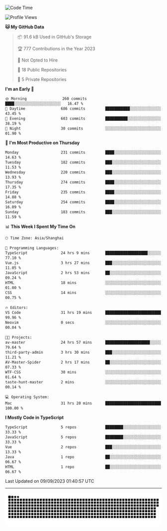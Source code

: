 <!--
<picture>
  <source
    srcset="https://github-readme-stats.vercel.app/api?username=kevinxft&show_icons=true&theme=dark"
    media="(prefers-color-scheme: dark)"
  />
  <source
    srcset="https://github-readme-stats.vercel.app/api?username=kevinxft&show_icons=true"
    media="(prefers-color-scheme: light), (prefers-color-scheme: no-preference)"
  />
  <img src="https://github-readme-stats.vercel.app/api?username=kevinxft&show_icons=true" />
</picture>
-->

<!--START_SECTION:waka-->
![Code Time](http://img.shields.io/badge/Code%20Time-1%2C217%20hrs%2039%20mins-blue)

![Profile Views](http://img.shields.io/badge/Profile%20Views-11-blue)

**🐱 My GitHub Data** 

> 📦 91.6 kB Used in GitHub's Storage 
 > 
> 🏆 777 Contributions in the Year 2023
 > 
> 🚫 Not Opted to Hire
 > 
> 📜 18 Public Repositories 
 > 
> 🔑 5 Private Repositories 
 > 
**I'm an Early 🐤** 

```text
🌞 Morning                260 commits         ████░░░░░░░░░░░░░░░░░░░░░   16.47 % 
🌆 Daytime                686 commits         ███████████░░░░░░░░░░░░░░   43.45 % 
🌃 Evening                603 commits         ██████████░░░░░░░░░░░░░░░   38.19 % 
🌙 Night                  30 commits          ░░░░░░░░░░░░░░░░░░░░░░░░░   01.90 % 
```
📅 **I'm Most Productive on Thursday** 

```text
Monday                   231 commits         ████░░░░░░░░░░░░░░░░░░░░░   14.63 % 
Tuesday                  182 commits         ███░░░░░░░░░░░░░░░░░░░░░░   11.53 % 
Wednesday                220 commits         ███░░░░░░░░░░░░░░░░░░░░░░   13.93 % 
Thursday                 274 commits         ████░░░░░░░░░░░░░░░░░░░░░   17.35 % 
Friday                   235 commits         ████░░░░░░░░░░░░░░░░░░░░░   14.88 % 
Saturday                 254 commits         ████░░░░░░░░░░░░░░░░░░░░░   16.09 % 
Sunday                   183 commits         ███░░░░░░░░░░░░░░░░░░░░░░   11.59 % 
```


📊 **This Week I Spent My Time On** 

```text
🕑︎ Time Zone: Asia/Shanghai

💬 Programming Languages: 
TypeScript               24 hrs 9 mins       ███████████████████░░░░░░   77.10 % 
Vue.js                   3 hrs 27 mins       ███░░░░░░░░░░░░░░░░░░░░░░   11.05 % 
JavaScript               2 hrs 53 mins       ██░░░░░░░░░░░░░░░░░░░░░░░   09.24 % 
HTML                     18 mins             ░░░░░░░░░░░░░░░░░░░░░░░░░   01.00 % 
CSS                      14 mins             ░░░░░░░░░░░░░░░░░░░░░░░░░   00.75 % 

🔥 Editors: 
VS Code                  31 hrs 19 mins      █████████████████████████   99.96 % 
Neovim                   0 secs              ░░░░░░░░░░░░░░░░░░░░░░░░░   00.04 % 

🐱‍💻 Projects: 
av-master                24 hrs 57 mins      ████████████████████░░░░░   79.64 % 
third-party-admin        3 hrs 30 mins       ███░░░░░░░░░░░░░░░░░░░░░░   11.21 % 
AV-Master-Spider         2 hrs 17 mins       ██░░░░░░░░░░░░░░░░░░░░░░░   07.33 % 
WTF-CSS                  30 mins             ░░░░░░░░░░░░░░░░░░░░░░░░░   01.64 % 
taste-hunt-master        2 mins              ░░░░░░░░░░░░░░░░░░░░░░░░░   00.14 % 

💻 Operating System: 
Mac                      31 hrs 20 mins      █████████████████████████   100.00 % 
```

**I Mostly Code in TypeScript** 

```text
TypeScript               5 repos             ████████░░░░░░░░░░░░░░░░░   33.33 % 
JavaScript               5 repos             ████████░░░░░░░░░░░░░░░░░   33.33 % 
Vue                      2 repos             ███░░░░░░░░░░░░░░░░░░░░░░   13.33 % 
Java                     1 repo              ██░░░░░░░░░░░░░░░░░░░░░░░   06.67 % 
HTML                     1 repo              ██░░░░░░░░░░░░░░░░░░░░░░░   06.67 % 
```




 Last Updated on 09/09/2023 01:40:57 UTC
<!--END_SECTION:waka-->

---

<picture>
  <source media="(prefers-color-scheme: dark)" srcset="https://raw.githubusercontent.com/kevinxft/kevinxft/output/github-contribution-grid-snake-dark.svg">
  <source media="(prefers-color-scheme: light)" srcset="https://raw.githubusercontent.com/kevinxft/kevinxft/output/github-contribution-grid-snake.svg">
  <img alt="github contribution grid snake animation" src="https://raw.githubusercontent.com/kevinxft/kevinxft/output/github-contribution-grid-snake.svg">
</picture>
